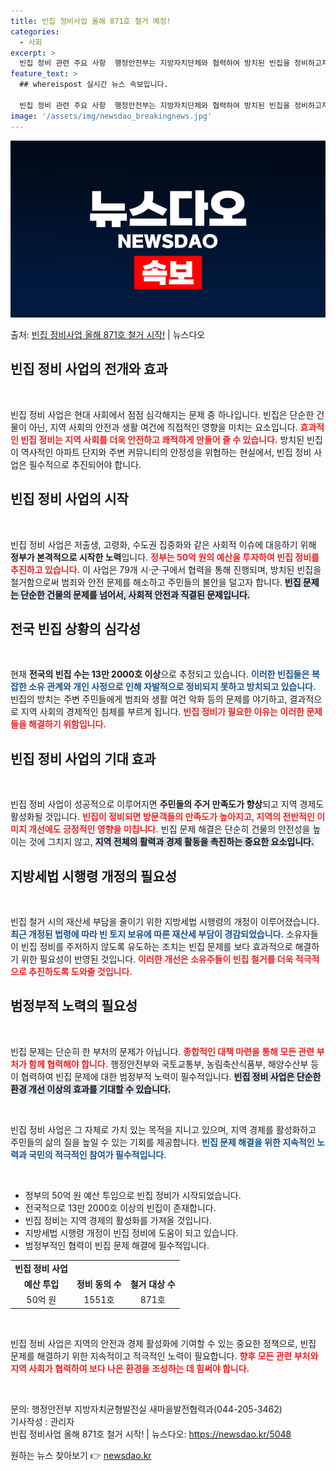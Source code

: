 ```yaml
---
title: 빈집 정비사업 올해 871호 철거 예정!
categories:
  - 사회
excerpt: >
  빈집 정비 관련 주요 사항  행정안전부는 지방자치단체와 협력하여 방치된 빈집을 정비하고자 정부 예산 50억 …
feature_text: >
  ## whereispost 실시간 뉴스 속보입니다.

  빈집 정비 관련 주요 사항  행정안전부는 지방자치단체와 협력하여 방치된 빈집을 정비하고자 정부 예산 50억 …
image: '/assets/img/newsdao_breakingnews.jpg'
---
```


![뉴스다오 속보](/assets/img/newsdao_breakingnews.jpg)

<p>출처: <a href="https://newsdao.kr/5048" rel="dofollow">빈집 정비사업 올해 871호 철거 시작!</a> | 뉴스다오</p>

<h2 data-ke-size="size26">빈집 정비 사업의 전개와 효과</h2>

<p data-ke-size="size16">&nbsp;</p>

빈집 정비 사업은 현대 사회에서 점점 심각해지는 문제 중 하나입니다. 빈집은 단순한 건물이 아닌, 지역 사회의 안전과 생활 여건에 직접적인 영향을 미치는 요소입니다. <b><span style="color: #ee2323;">효과적인 빈집 정비는 지역 사회를 더욱 안전하고 쾌적하게 만들어 줄 수 있습니다.</span></b> 방치된 빈집이 역사적인 아파트 단지와 주변 커뮤니티의 안정성을 위협하는 현실에서, 빈집 정비 사업은 필수적으로 추진되어야 합니다.

<h2 data-ke-size="size26">빈집 정비 사업의 시작</h2>

<p data-ke-size="size16">&nbsp;</p>

빈집 정비 사업은 저출생, 고령화, 수도권 집중화와 같은 사회적 이슈에 대응하기 위해 **정부가 본격적으로 시작한 노력**입니다. <b><span style="color: #ee2323;">정부는 50억 원의 예산을 투자하여 빈집 정비를 추진하고 있습니다.</span></b> 이 사업은 79개 시·군·구에서 협력을 통해 진행되며, 방치된 빈집을 철거함으로써 범죄와 안전 문제를 해소하고 주민들의 불안을 덜고자 합니다. <b><span style="background-color: #21538527;">빈집 문제는 단순한 건물의 문제를 넘어서, 사회적 안전과 직결된 문제입니다.</span></b>

<h2 data-ke-size="size26">전국 빈집 상황의 심각성</h2>

<p data-ke-size="size16">&nbsp;</p>

현재 **전국의 빈집 수는 13만 2000호 이상**으로 추정되고 있습니다. <b><span style="color: #1a5490;">이러한 빈집들은 복잡한 소유 관계와 개인 사정으로 인해 자발적으로 정비되지 못하고 방치되고 있습니다.</span></b> 빈집의 방치는 주변 주민들에게 범죄와 생활 여건 악화 등의 문제를 야기하고, 결과적으로 지역 사회의 경제적인 침체를 부르게 됩니다. <b><span style="color: #ee2323;">빈집 정비가 필요한 이유는 이러한 문제들을 해결하기 위함입니다.</span></b>

<h2 data-ke-size="size26">빈집 정비 사업의 기대 효과</h2>

<p data-ke-size="size16">&nbsp;</p>

빈집 정비 사업이 성공적으로 이루어지면 **주민들의 주거 만족도가 향상**되고 지역 경제도 활성화될 것입니다. <b><span style="color: #ee2323;">빈집이 정비되면 방문객들의 만족도가 높아지고, 지역의 전반적인 이미지 개선에도 긍정적인 영향을 미칩니다.</span></b> 빈집 문제 해결은 단순히 건물의 안전성을 높이는 것에 그치지 않고, <b><span style="background-color: #21538527;">지역 전체의 활력과 경제 활동을 촉진하는 중요한 요소입니다.</span></b>

<h2 data-ke-size="size26">지방세법 시행령 개정의 필요성</h2>

<p data-ke-size="size16">&nbsp;</p>

빈집 철거 시의 재산세 부담을 줄이기 위한 지방세법 시행령의 개정이 이루어졌습니다. <b><span style="color: #1a5490;">최근 개정된 법령에 따라 빈 토지 보유에 따른 재산세 부담이 경감되었습니다.</span></b> 소유자들이 빈집 정비를 주저하지 않도록 유도하는 조치는 빈집 문제를 보다 효과적으로 해결하기 위한 필요성이 반영된 것입니다. <b><span style="color: #ee2323;">이러한 개선은 소유주들이 빈집 철거를 더욱 적극적으로 추진하도록 도와줄 것입니다.</span></b>

<h2 data-ke-size="size26">범정부적 노력의 필요성</h2>

<p data-ke-size="size16">&nbsp;</p>

빈집 문제는 단순히 한 부처의 문제가 아닙니다. <b><span style="color: #ee2323;">종합적인 대책 마련을 통해 모든 관련 부처가 함께 협력해야 합니다.</span></b> 행정안전부와 국토교통부, 농림축산식품부, 해양수산부 등이 협력하여 빈집 문제에 대한 범정부적 노력이 필수적입니다. <b><span style="background-color: #21538527;">빈집 정비 사업은 단순한 환경 개선 이상의 효과를 기대할 수 있습니다.</span></b>

<p data-ke-size="size16">&nbsp;</p>

빈집 정비 사업은 그 자체로 가치 있는 목적을 지니고 있으며, 지역 경제를 활성화하고 주민들의 삶의 질을 높일 수 있는 기회를 제공합니다. <b><span style="color: #1a5490;">빈집 문제 해결을 위한 지속적인 노력과 국민의 적극적인 참여가 필수적입니다.</span></b>

<p data-ke-size="size16">&nbsp;</p>

<ul>
    <li>정부의 50억 원 예산 투입으로 빈집 정비가 시작되었습니다.</li>
    <li>전국적으로 13만 2000호 이상의 빈집이 존재합니다.</li>
    <li>빈집 정비는 지역 경제의 활성화를 가져올 것입니다.</li>
    <li>지방세법 시행령 개정이 빈집 정비에 도움이 되고 있습니다.</li>
    <li>범정부적인 협력이 빈집 문제 해결에 필수적입니다.</li>
</ul>

<table>
    <tr>
        <td style="text-align: center; height: 17px;"><b>빈집 정비 사업</b></td>
    </tr>
    <tr>
        <td style="text-align: center; height: 17px;"><b>예산 투입</b></td>
        <td style="text-align: center; height: 17px;"><b>정비 동의 수</b></td>
        <td style="text-align: center; height: 17px;"><b>철거 대상 수</b></td>
    </tr>
    <tr>
        <td style="text-align: center; height: 17px;">50억 원</td>
        <td style="text-align: center; height: 17px;">1551호</td>
        <td style="text-align: center; height: 17px;">871호</td>
    </tr>
</table>

<p data-ke-size="size16">&nbsp;</p>

빈집 정비 사업은 지역의 안전과 경제 활성화에 기여할 수 있는 중요한 정책으로, 빈집 문제를 해결하기 위한 지속적이고 적극적인 노력이 필요합니다. <b><span style="color: #ee2323;">향후 모든 관련 부처와 지역 사회가 협력하여 보다 나은 환경을 조성하는 데 힘써야 합니다.</span></b>

<p data-ke-size="size16">&nbsp;</p>

문의: 행정안전부 지방자치균형발전실 새마을발전협력과(044-205-3462)  
기사작성 : 관리자  
빈집 정비사업 올해 871호 철거 시작! | 뉴스다오: https://newsdao.kr/5048 

원하는 뉴스 찾아보기 👉 <a href="https://newsdao.kr" rel="dofollow">newsdao.kr</a>


